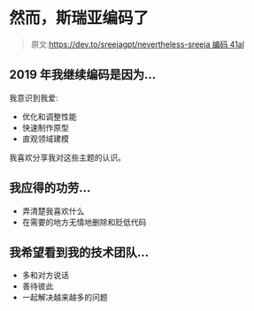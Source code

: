 # 然而，斯瑞亚编码了

> 原文:[https://dev.to/sreejagpt/nevertheless-sreeja 编码 41al](https://dev.to/sreejagpt/nevertheless-sreeja--coded--41al)

## 2019 年我继续编码是因为...

我意识到我爱:

*   优化和调整性能
*   快速制作原型
*   直观领域建模

我喜欢分享我对这些主题的认识。

## [](#i-deserve-credit-for)我应得的功劳...

*   弄清楚我喜欢什么
*   在需要的地方无情地删除和贬低代码

## 我希望看到我的技术团队...

*   多和对方说话
*   善待彼此
*   一起解决越来越多的问题